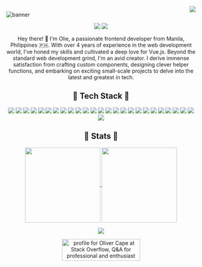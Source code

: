 <a href="#">
  <img align="right" src="https://api.visitorbadge.io/api/VisitorHit?user=Uhliber&countColor=%23f2cc8e" />
</a>

![banner](https://github.com/Uhliber/Uhliber/assets/75675306/4d78c692-80b0-4086-b602-2138e827602a)
<p align="center">
  <img src="https://img.shields.io/github/stars/Uhliber?label=Stars&color=%23ffc566" />
  <img src="https://img.shields.io/github/followers/Uhliber?label=Followers&color=%23ffc566" />
</p>

<p align="center">
Hey there! 👋 I'm Olie, a passionate frontend developer from Manila, Philippines 🇵🇭. With over 4 years of experience in the web development world, I've honed my skills and cultivated a deep love for Vue.js. Beyond the standard web development grind, I'm an avid creator. I derive immense satisfaction from crafting custom components, designing clever helper functions, and embarking on exciting small-scale projects to delve into the latest and greatest in tech.
</p>

<div align="center">
  <h2>👑 Tech Stack 👑</h2>
</div>

<div align="center">
  <img src="https://img.shields.io/badge/Vue.js-4FC08D?style=for-the-badge&logo=vuedotjs&logoColor=%23ffffff" />
  <img src="https://img.shields.io/badge/Javascript-F7DF1E?style=for-the-badge&logo=javascript&logoColor=%23000000" />
  <img src="https://img.shields.io/badge/Inertia.js-9553E9?style=for-the-badge&logo=inertia&logoColor=%23ffffff" />
  <img src="https://img.shields.io/badge/Vite-646CFF?style=for-the-badge&logo=vite&logoColor=%23ffffff" />
  <img src="https://img.shields.io/badge/Tailwind%20CSS-06B6D4?style=for-the-badge&logo=tailwindcss&logoColor=%23ffffff" />
  <img src="https://img.shields.io/badge/Laravel-FF2D20?style=for-the-badge&logo=laravel&logoColor=%23ffffff" />
  
  <img src="https://img.shields.io/badge/HTML5-E34F26?style=for-the-badge&logo=html5&logoColor=%23ffffff" />
  <img src="https://img.shields.io/badge/CSS3-1572B6?style=for-the-badge&logo=css3&logoColor=%23ffffff" />
  <img src="https://img.shields.io/badge/SASS-CC6699?style=for-the-badge&logo=sass&logoColor=%23ffffff" />
  <img src="https://img.shields.io/badge/Bootstrap-7952B3?style=for-the-badge&logo=bootstrap&logoColor=%23ffffff" />
  <img src="https://img.shields.io/badge/Typescript-3178C6?style=for-the-badge&logo=typescript&logoColor=%23ffffff" />
  <img src="https://img.shields.io/badge/NPM-CB3837?style=for-the-badge&logo=npm&logoColor=%23ffffff" />
  <img src="https://img.shields.io/badge/Yarn-2C8EBB?style=for-the-badge&logo=yarn&logoColor=%23ffffff" />
  
  <img src="https://img.shields.io/badge/Storybook-FF4785?style=for-the-badge&logo=storybook&logoColor=%23ffffff" />
  <img src="https://img.shields.io/badge/Jest-C21325?style=for-the-badge&logo=jest&logoColor=%23ffffff" />
  <img src="https://img.shields.io/badge/Cypress-17202C?style=for-the-badge&logo=cypress&logoColor=%23ffffff" />
  
  <img src="https://img.shields.io/badge/Node.js-339933?style=for-the-badge&logo=nodedotjs&logoColor=%23ffffff" />
  <img src="https://img.shields.io/badge/PHP-777BB4?style=for-the-badge&logo=php&logoColor=%23ffffff" />
  <img src="https://img.shields.io/badge/Laravel%20Nova-252D37?style=for-the-badge&logo=laravelnova&logoColor=%23ffffff" />
  
  <img src="https://img.shields.io/badge/Laragon-0E83CD?style=for-the-badge&logo=laragon&logoColor=%23ffffff" />
  <img src="https://img.shields.io/badge/MySQL-4479A1?style=for-the-badge&logo=mysql&logoColor=%23ffffff" />
  <img src="https://img.shields.io/badge/SQLite-003B57?style=for-the-badge&logo=sqlite&logoColor=%23ffffff" />
  <img src="https://img.shields.io/badge/Firebase-FFCA28?style=for-the-badge&logo=firebase&logoColor=%23000000" />
  
  <img src="https://img.shields.io/badge/Adobe%20Illustrator-FF9A00?style=for-the-badge&logo=adobeillustrator&logoColor=%23ffffff" />
  <img src="https://img.shields.io/badge/Adobe%20Photoshop-31A8FF?style=for-the-badge&logo=adobephotoshop&logoColor=%23ffffff" />
  <img src="https://img.shields.io/badge/Figma-F24E1E?style=for-the-badge&logo=figma&logoColor=%23ffffff" />
</div>

<div align="center">
  <h2>🚀 Stats 🚀</h2>
</div>

<p align="center">
  <a href="https://github.com/anuraghazra/github-readme-stats">
    <img height=200 align="center" src="https://github-readme-stats.vercel.app/api?username=Uhliber&theme=great-gatsby" />
  </a>
  <a href="https://github.com/anuraghazra/convoychat">
    <img height=200 align="center" src="https://github-readme-stats.vercel.app/api/top-langs?username=Uhliber&theme=great-gatsby&layout=compact&card_width=320" />
  </a>
</p>

<p align="center" >
  <img src="https://img.shields.io/badge/Stackoverflow-F58025?style=for-the-badge&logo=stackoverflow&logoColor=%23ffffff" />
</p>

<div align="center">
  <a href="https://stackoverflow.com/users/11138585/oliver-cape">
    <img align="center" src="https://stackoverflow.com/users/flair/11138585.png?theme=dark" width="208" height="58" alt="profile for Oliver Cape at Stack Overflow, Q&amp;A for professional and enthusiast programmers" title="profile for Oliver Cape at Stack Overflow, Q&amp;A for professional and enthusiast programmers" />
  </a>
</div>
